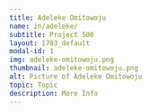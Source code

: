 ```yaml
---
title: Adeleke Omitowoju
name: in/adeleke/
subtitle: Project 500
layout: 1703_default
modal-id: 1
img: adeleke-omitowoju.png
thumbnail: adeleke-omitowoju.png
alt: Picture of Adeleke Omitowoju
topic: Topic
description: More Info
---
```

